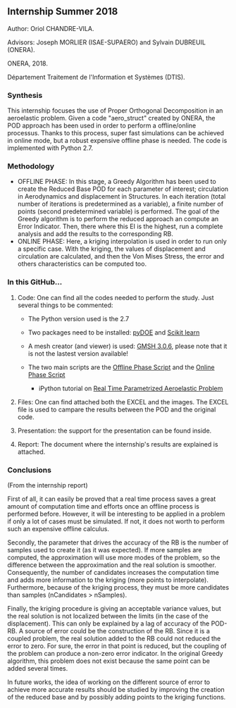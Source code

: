 ## Internship Summer 2018

Author: Oriol CHANDRE-VILA.

Advisors: Joseph MORLIER (ISAE-SUPAERO) and Sylvain DUBREUIL (ONERA). 

ONERA, 2018. 

Département Traitement de l'Information et Systèmes (DTIS).

### Synthesis

This internship focuses the use of Proper Orthogonal Decomposition in an aeroelastic problem. Given a code "aero_struct" created by ONERA, the POD approach has been used in order to perform a offline/online processus.
Thanks to this process, super fast simulations can be achieved in online mode, but a robust expensive offline phase is needed.
The code is implemented with Python 2.7.

### Methodology

- OFFLINE PHASE: In this stage, a Greedy Algorithm has been used to create the Reduced Base POD for each parameter of interest; circulation in Aerodynamics and displacement in Structures. In each iteration (total number of iterations is predetermined as a variable), a finite number of points (second predetermined variable) is performed. The goal of the Greedy algorithm is to perform the reduced approach an compute an Error Indicator. Then, there where this EI is the highest, run a complete analysis and add the results to the corresponding RB.
- ONLINE PHASE: Here, a kriging interpolation is used in order to run only a specific case. With the kriging, the values of displacement and circulation are calculated, and then the Von Mises Stress, the error and others characteristics can be computed too.


### In this GitHub...

1. Code: One can find all the codes needed to perform the study. Just several things to be commented:

    - The Python version used is the 2.7
    
    - Two packages need to be installed: [pyDOE](https://anaconda.org/conda-forge/pydoe) and [Scikit learn](https://anaconda.org/anaconda/scikit-learn)

    - A mesh creator (and viewer) is used: [GMSH 3.0.6](https://gitlab.onelab.info/gmsh/gmsh/tags), please note that it is not the lastest version available!
    
    - The two main scripts are the [Offline Phase Script](https://github.com/mid2SUPAERO/Stage_CHANDRE_POD/blob/master/Code/aero_struct/study/Offline_aerostruct.py) and the [Online Phase Script](https://github.com/mid2SUPAERO/Stage_CHANDRE_POD/blob/master/Code/aero_struct/study/Online_aerostruct.py)
    
        - iPython tutorial on [Real Time Parametrized Aeroelastic Problem](https://github.com/mid2SUPAERO/Stage_CHANDRE_POD/blob/master/Code/Tutorials/RealTime_aerostruct.ipynb)

2. Files: One can find attached both the EXCEL and the images. The EXCEL file is used to campare the results between the POD and the original code.

3. Presentation: the support for the presentation can be found inside.

4. Report: The document where the internship's results are explained is attached.

### Conclusions

(From the internship report)

First of all, it can easily be proved that a real time process saves a great amount of computation time and efforts once an offline process is performed before. However, it will be interesting to be applied in a problem if only a lot of cases must be simulated. If not, it does not worth to perform such an expensive offline calculus.

Secondly, the parameter that drives the accuracy of the RB is the number of samples used to create it (as it was expected). If more samples are computed, the approximation will use more modes of the problem, so the difference between the approximation and the real solution is smoother. Consequently, the number of candidates increases the computation time and adds more information to the kriging (more points to interpolate). Furthermore, because of the kriging process, they must be more candidates than samples (nCandidates > nSamples).

Finally, the kriging procedure is giving an acceptable variance values, but the real solution is not localized between the limits (in the case of the displacement). This can only be explained by a lag of accuracy of the POD-RB. A source of error could be the construction of the RB. Since it is a coupled problem, the real solution added to the RB could not reduced the error to zero. For sure, the error in that point is reduced, but the coupling of the problem can produce a non-zero error indicator. In the original Greedy algorithm, this problem does not exist because the same point can be added several times.

In future works, the idea of working on the different source of error to achieve more accurate results should be studied by improving the creation of the reduced base and by possibly adding points to the kriging functions.
